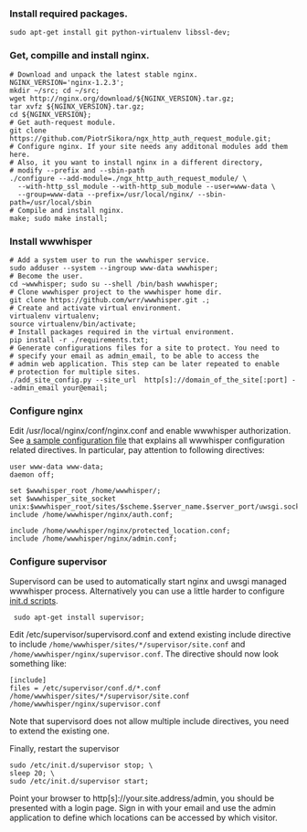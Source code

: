 ### Install required packages.

    sudo apt-get install git python-virtualenv libssl-dev;

### Get, compille and install nginx.
    # Download and unpack the latest stable nginx.
    NGINX_VERSION='nginx-1.2.3';
    mkdir ~/src; cd ~/src;
    wget http://nginx.org/download/${NGINX_VERSION}.tar.gz;
    tar xvfz ${NGINX_VERSION}.tar.gz;
    cd ${NGINX_VERSION};
    # Get auth-request module.
    git clone https://github.com/PiotrSikora/ngx_http_auth_request_module.git;
    # Configure nginx. If your site needs any additonal modules add them here.
    # Also, it you want to install nginx in a different directory,
    # modify --prefix and --sbin-path
    ./configure --add-module=./ngx_http_auth_request_module/ \
      --with-http_ssl_module --with-http_sub_module --user=www-data \
      --group=www-data --prefix=/usr/local/nginx/ --sbin-path=/usr/local/sbin
    # Compile and install nginx.
    make; sudo make install;

### Install wwwhisper
    # Add a system user to run the wwwhisper service.
    sudo adduser --system --ingroup www-data wwwhisper;
    # Become the user.
    cd ~wwwhisper; sudo su --shell /bin/bash wwwhisper;
    # Clone wwwhisper project to the wwwhisper home dir.
    git clone https://github.com/wrr/wwwhisper.git .;
    # Create and activate virtual environment.
    virtualenv virtualenv;
    source virtualenv/bin/activate;
    # Install packages required in the virtual environment.
    pip install -r ./requirements.txt;
    # Generate configurations files for a site to protect. You need to
    # specify your email as admin_email, to be able to access the
    # admin web application. This step can be later repeated to enable
    # protection for multiple sites.
    ./add_site_config.py --site_url  http[s]://domain_of_the_site[:port] --admin_email your@email;

### Configure nginx
Edit /usr/local/nginx/conf/nginx.conf and enable wwwhisper
authorization.  See [a sample configuration
file](https://github.com/wrr/wwwhisper/blob/master/nginx/sample_nginx.conf)
that explains all wwwhisper configuration related directives. In
particular, pay attention to following directives:

    user www-data www-data;
    daemon off;

    set $wwwhisper_root /home/wwwhisper/;
    set $wwwhisper_site_socket unix:$wwwhisper_root/sites/$scheme.$server_name.$server_port/uwsgi.sock;
    include /home/wwwhisper/nginx/auth.conf;

    include /home/wwwhisper/nginx/protected_location.conf;
    include /home/wwwhisper/nginx/admin.conf;

### Configure supervisor

Supervisord can be used to automatically start nginx and uwsgi managed
wwwhisper process. Alternatively you can use a little harder to
configure [init.d scripts](http://wiki.nginx.org/Nginx-init-ubuntu).

     sudo apt-get install supervisor;

 Edit /etc/supervisor/supervisord.conf and extend existing include directive to include `/home/wwwhisper/sites/*/supervisor/site.conf` and `/home/wwwhisper/nginx/supervisor.conf`. The directive should now look something like:

    [include]
    files = /etc/supervisor/conf.d/*.conf /home/wwwhisper/sites/*/supervisor/site.conf /home/wwwhisper/nginx/supervisor.conf

Note that supervisord does not allow multiple include directives, you need to extend the existing one.

Finally, restart the supervisor

    sudo /etc/init.d/supervisor stop; \
    sleep 20; \
    sudo /etc/init.d/supervisor start;

Point your browser to http[s]://your.site.address/admin, you should be
presented with a login page. Sign in with your email and use the admin
application to define which locations can be accessed by which
visitor.
